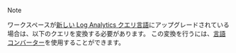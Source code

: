 >[!NOTE]
> ワークスペースが[新しい Log Analytics クエリ言語](../articles/log-analytics/log-analytics-log-search-upgrade.md)にアップグレードされている場合は、以下のクエリを変換する必要があります。 この変換を行うには、[言語コンバーター](../articles/log-analytics/log-analytics-log-search-transition.md#language-converter)を使用することができます。